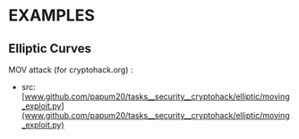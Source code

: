 # EXAMPLES

## Elliptic Curves

MOV attack (for cryptohack.org) :
*	src: [www.github.com/papum20/tasks__security__cryptohack/elliptic/moving_exploit.py](www.github.com/papum20/tasks__security__cryptohack/elliptic/moving_exploit.py)  